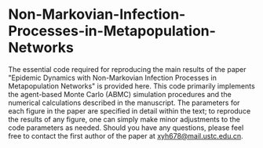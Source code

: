 # Non-Markovian-Infection-Processes-in-Metapopulation-Networks
The essential code required for reproducing the main results of the paper "Epidemic Dynamics with Non-Markovian Infection Processes in Metapopulation Networks" is provided here. This code primarily implements the agent-based Monte Carlo (ABMC) simulation procedures and the numerical calculations described in the manuscript. The parameters for each figure in the paper are specified in detail within the text; to reproduce the results of any figure, one can simply make minor adjustments to the code parameters as needed. Should you have any questions, please feel free to contact the first author of the paper at xyh678@mail.ustc.edu.cn.
